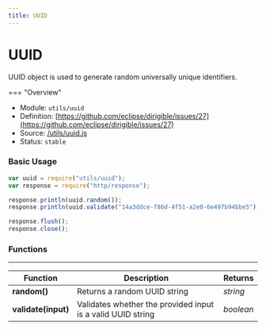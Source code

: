 ```yaml
---
title: UUID
---
```


UUID
===

UUID object is used to generate random universally unique identifiers.

=== "Overview"
- Module: `utils/uuid`
- Definition: [https://github.com/eclipse/dirigible/issues/27](https://github.com/eclipse/dirigible/issues/27)
- Source: [/utils/uuid.js](https://github.com/eclipse/dirigible/blob/master/components/api-utils/src/main/resources/META-INF/dirigible/utils/uuid.js)
- Status: `stable`

### Basic Usage

```javascript
var uuid = require("utils/uuid");
var response = require("http/response");

response.println(uuid.random());
response.println(uuid.validate("14a3ddce-f86d-4f51-a2e0-6e497b94bbe5"));

response.flush();
response.close();
```

### Functions

---

Function     | Description | Returns
------------ | ----------- | --------
**random()**   | Returns a random UUID string | *string*
**validate(input)**   | Validates whether the provided input is a valid UUID string | *boolean*
